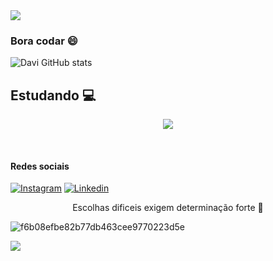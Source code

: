 <img width src="https://capsule-render.vercel.app/api?type=waving&height=100&color=gradient&&section=header&reversal=false&fontAlign=48&descAlign=60&fontColor=green">


### Bora codar :smile:

![Davi GitHub stats](https://github-readme-stats.vercel.app/api?username=DaviFelixMatias010&show_icons=true&theme=github_dark)
## Estudando :computer:

<p align="center">
  <a href="https://skillicons.dev">
    <img src="https://skillicons.dev/icons?i=github,docker,html,css,javascript,nodejs,mysql,vscode" />
  </a>
</p>
<br>

#### Redes sociais
[![Instagram](https://img.shields.io/badge/Instagram-E4405F?style=for-the-badge&logo=instagram&logoColor=black)](https://www.instagram.com/davi_felix00/) 
[![Linkedin](https://img.shields.io/badge/LinkedIn-0077B5?style=for-the-badge&logo=linkedin&logoColor=black)](https://www.linkedin.com/in/davi-felix-b5b3a3204/)

<p align="center">Escolhas dificeis exigem determinação forte 👿 </p>

![f6b08efbe82b77db463cee9770223d5e](https://github.com/DaviFelixMatias010/DaviFelixMatias010/assets/122411378/8b6a1026-0b26-4020-98fc-5228316ce5e5) 

<img width src="https://capsule-render.vercel.app/api?type=waving&height=100&color=gradient&&section=footer&reversal=false&fontAlign=48&descAlign=60&fontColor=">
